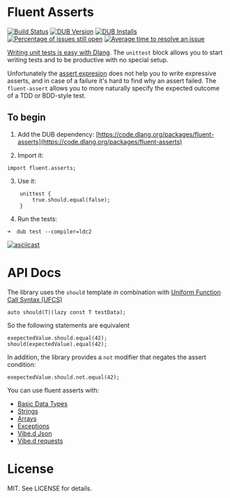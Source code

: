 # Fluent Asserts
[![Build Status](https://travis-ci.org/gedaiu/fluent-asserts.svg?branch=master)](https://travis-ci.org/gedaiu/fluent-asserts)
[![DUB Version](https://img.shields.io/dub/v/fluent-asserts.svg)](https://code.dlang.org/packages/fluent-asserts)
[![DUB Installs](https://img.shields.io/dub/dt/fluent-asserts.svg)](https://code.dlang.org/packages/fluent-asserts)
[![Percentage of issues still open](http://isitmaintained.com/badge/open/gedaiu/fluent-asserts.svg)](http://isitmaintained.com/project/gedaiu/fluent-asserts "Percentage of issues still open")
[![Average time to resolve an issue](http://isitmaintained.com/badge/resolution/gedaiu/fluent-asserts.svg)](http://isitmaintained.com/project/gedaiu/fluent-asserts "Average time to resolve an issue")

[Writing unit tests is easy with Dlang](https://dlang.org/spec/unittest.html). The `unittest` block allows you to start writing tests and to be productive with no special setup.

Unfortunately the [assert expresion](https://dlang.org/spec/expression.html#AssertExpression) does not help you to write expressive asserts, and in case of a failure it's hard to find why an assert failed. The `fluent-assert` allows you to more naturally specify the expected outcome of a TDD or BDD-style test.

## To begin

1. Add the DUB dependency:
[https://code.dlang.org/packages/fluent-asserts](https://code.dlang.org/packages/fluent-asserts)

2. Import it:
```
import fluent.asserts;
```

3. Use it:
```
    unittest {
        true.should.equal(false);
    }
```

4. Run the tests:
```
➜  dub test --compiler=ldc2
```

[![asciicast](https://asciinema.org/a/9x0suc3hanpe67uegtster7o1.png)](https://asciinema.org/a/9x0suc3hanpe67uegtster7o1)

# API Docs

The library uses the `should` template in combination with
[Uniform Function Call Syntax (UFCS)](https://dlang.org/spec/function.html#pseudo-member)

```
auto should(T)(lazy const T testData);
```

So the following statements are equivalent

```
exepectedValue.should.equal(42);
should(expectedValue).equal(42);
```

In addition, the library provides a `not` modifier that negates the assert condition:

```
exepectedValue.should.not.equal(42);
```

You can use fluent asserts with:

- [Basic Data Types](api/basic.md)
- [Strings](api/strings.md)
- [Arrays](api/arrays.md)
- [Exceptions](api/exceptions.md)
- [Vibe.d Json](api/vibe-json.md)
- [Vibe.d requests](api/vibe-requests.md)

# License

MIT. See LICENSE for details.
